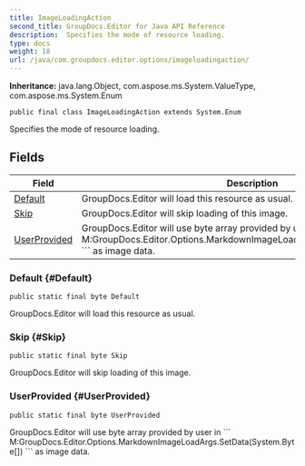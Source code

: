 ```yaml
---
title: ImageLoadingAction
second_title: GroupDocs.Editor for Java API Reference
description:  Specifies the mode of resource loading.
type: docs
weight: 18
url: /java/com.groupdocs.editor.options/imageloadingaction/
---
```

**Inheritance:**
java.lang.Object, com.aspose.ms.System.ValueType, com.aspose.ms.System.Enum
```
public final class ImageLoadingAction extends System.Enum
```

Specifies the mode of resource loading.
## Fields

| Field | Description |
| --- | --- |
| [Default](#Default) | GroupDocs.Editor will load this resource as usual. |
| [Skip](#Skip) | GroupDocs.Editor will skip loading of this image. |
| [UserProvided](#UserProvided) | GroupDocs.Editor will use byte array provided by user in \`\`\` M:GroupDocs.Editor.Options.MarkdownImageLoadArgs.SetData(System.Byte[]) \`\`\` as image data. |
### Default {#Default}
```
public static final byte Default
```


GroupDocs.Editor will load this resource as usual.

### Skip {#Skip}
```
public static final byte Skip
```


GroupDocs.Editor will skip loading of this image.

### UserProvided {#UserProvided}
```
public static final byte UserProvided
```


GroupDocs.Editor will use byte array provided by user in \`\`\` M:GroupDocs.Editor.Options.MarkdownImageLoadArgs.SetData(System.Byte[]) \`\`\` as image data.

